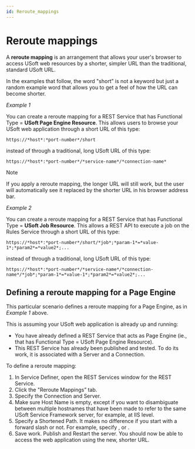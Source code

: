 ```yaml
---
id: Reroute_mappings
---
```


# Reroute mappings

A **reroute mapping** is an arrangement that allows your user's browser to access USoft web resources by a shorter, simpler URL than the traditional, standard USoft URL.

In the examples that follow, the word "short” is not a keyword but just a random example word that allows you to get a feel of how the URL can become shorter.

*Example 1*

You can create a reroute mapping for a REST Service that has Functional Type = **USoft Page Engine Resource**. This allows users to browse your USoft web application through a short URL of this type:

```language-html
https://*host*:*port-number*/short
```

instead of through a traditional, long USoft URL of this type:

```language-http
https://*host*:*port-number*/*service-name*/*connection-name*
```

> [!NOTE]
> If you apply a reroute mapping, the longer URL will still work, but the user will automatically see it replaced by the shorter URL in his browser address bar.

*Example 2*

You can create a reroute mapping for a REST Service that has Functional Type = **USoft Job Resource**. This allows a REST API to execute a job on the Rules Service through a short URL of this type:

```language-http
https://*host*:*port-number*/short/*job*;*param-1*=*value-1*;*param2*=*value2*;...
```

instead of through a traditional, long USoft URL of this type:

```language-http
https://*host*:*port-number*/*service-name*/*connection-name*/*job*;*param-1*=*value-1*;*param2*=*value2*;...
```

## Defining a reroute mapping for a Page Engine

This particular scenario defines a reroute mapping for a Page Engine, as in *Example 1* above.

This is assuming your USoft web application is already up and running:

- You have already defined a REST Service that acts as Page Engine (ie., that has Functional Type = USoft Page Engine Resource).
- This REST Service has already been published and tested. To do its work, it is associated with a Server and a Connection.

To define a reroute mapping:

1. In Service Definer, open the REST Services window for the REST Service.
2. Click the "Reroute Mappings” tab.
3. Specify the Connection and Server.
4. Make sure Host Name is empty, except if you want to disambiguate between multiple hostnames that have been made to refer to the same USoft Service Framework server, for example, at IIS level.
5. Specify a Shortened Path. It makes no difference if you start with a forward slash or not. For example, specify , or .
6. Save work. Publish and Restart the server. You should now be able to access the web application using the new, shorter URL.